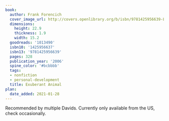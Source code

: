 ```yaml
---
book:
  author: Frank Forencich
  cover_image_url: http://covers.openlibrary.org/b/isbn/9781425956639-L.jpg
  dimensions:
    height: 22.9
    thickness: 1.9
    width: 15.2
  goodreads: '1013490'
  isbn10: '1425956637'
  isbn13: '9781425956639'
  pages: 328
  publication_year: '2006'
  spine_color: '#bcbbbb'
  tags:
  - nonfiction
  - personal-development
  title: Exuberant Animal
plan:
  date_added: 2021-01-28
---
```


Recommended by multiple Davids. Currently only available from the US, check occasionally.
